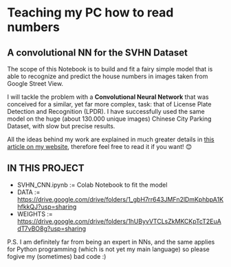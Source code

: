 # **Teaching my PC how to read numbers**
## A convolutional NN for the SVHN Dataset
  
The scope of this Notebook is to build and fit a fairy simple model that is able to recognize and predict the house numbers in images taken from Google Street View. 

I will tackle the problem with a **Convolutional Neural Network** that was conceived for a similar, yet far more complex, task: that of License Plate Detection and Recognition (LPDR). 
I have successfully used the same model on the huge (about 130.000 unique images) Chinese City Parking Dataset, with slow but precise results.

All the ideas behind my work are explained in much greater details in [this article on my website](https://www.andreapasotti.it/home/statistics/teaching-my-pc-to-read-numbers/), therefore feel free to read it if you want! 😊

## IN THIS PROJECT
- SVHN_CNN.ipynb := Colab Notebook to fit the model
- DATA := https://drive.google.com/drive/folders/1_gbH7rr643JMFn2lDmKphbpA1KhfkkQJ?usp=sharing
- WEIGHTS := https://drive.google.com/drive/folders/1hUByvVTCLsZkMKCKpTcT2EuAdT7vBO8g?usp=sharing

P.S. I am definitely far from being an expert in NNs, and the same applies for Python programming (which is not yet my main language) so please fogive my (sometimes) bad code :)
